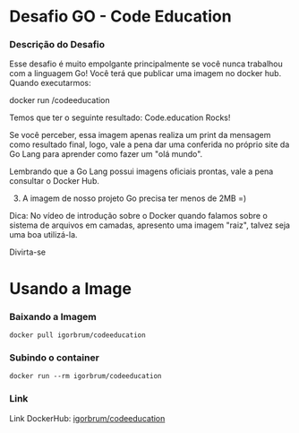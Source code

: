 # Desafio GO - Code Education

### Descrição do Desafio

Esse desafio é muito empolgante principalmente se você nunca trabalhou com a linguagem Go!
Você terá que publicar uma imagem no docker hub. Quando executarmos:

docker run <seu-user>/codeeducation

Temos que ter o seguinte resultado: Code.education Rocks!

Se você perceber, essa imagem apenas realiza um print da mensagem como resultado final, logo, vale a pena dar uma conferida no próprio site da Go Lang para aprender como fazer um "olá mundo".

Lembrando que a Go Lang possui imagens oficiais prontas, vale a pena consultar o Docker Hub.

3) A imagem de nosso projeto Go precisa ter menos de 2MB =)

Dica: No vídeo de introdução sobre o Docker quando falamos sobre o sistema de arquivos em camadas, apresento uma imagem "raiz", talvez seja uma boa utilizá-la.

Divirta-se

# Usando a Image
### Baixando a Imagem
```
docker pull igorbrum/codeeducation
```

### Subindo o container
```
docker run --rm igorbrum/codeeducation
```

### Link
Link DockerHub: [igorbrum/codeeducation](https://hub.docker.com/repository/docker/igorbrum/codeeducation)